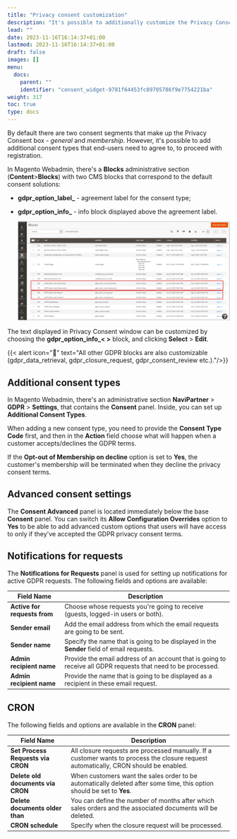 ```yaml
---
title: "Privacy consent customization"
description: "It's possible to additionally customize the Privacy Consent pop-up window via certain options in Magento Webadmin."
lead: ""
date: 2023-11-16T16:14:37+01:00
lastmod: 2023-11-16T16:14:37+01:00
draft: false
images: []
menu:
  docs:
    parent: ""
    identifier: "consent_widget-9781f64453fc89705786f9e7754221ba"
weight: 317
toc: true
type: docs
---
```


By default there are two consent segments that make up the Privacy Consent box - *general* and *membership*. However, it's possible to add additional consent types that end-users need to agree to, to proceed with registration.

In Magento Webadmin, there's a **Blocks** administrative section (**Content**>**Blocks**) with two CMS blocks that correspond to the default consent solutions:

- **gdpr_option_label_<lowercased-type>** - agreement label for the consent type;
- **gdpr_option_info_<lowercased-type>** - info block displayed above the agreement label.  

   ![magento_blocks](Images/magento_blocks.PNG)

The text displayed in Privacy Consent window can be customized by choosing the **gdpr_option_info_< >** block, and clicking **Select** > **Edit**.

   {{< alert icon="📝" text="All other GDPR blocks are also customizable (gdpr_data_retrieval, gdpr_closure_request, gdpr_consent_review etc.)."/>}}

## Additional consent types

In Magento Webadmin, there's an administrative section **NaviPartner** > **GDPR** > **Settings**, that contains the **Consent** panel. Inside, you can set up **Additional Consent Types**. 

When adding a new consent type, you need to provide the **Consent Type Code** first, and then in the **Action** field choose what will happen when a customer accepts/declines the GDPR terms. 

If the **Opt-out of Membership on decline** option is set to **Yes**, the customer's membership will be terminated when they decline the privacy consent terms. 

## Advanced consent settings

The **Consent Advanced** panel is located immediately below the base **Consent** panel. You can switch its **Allow Configuration Overrides** option to **Yes** to be able to add advanced custom options that users will have access to only if they've accepted the GDPR privacy consent terms.

## Notifications for requests

The **Notifications for Requests** panel is used for setting up notifications for active GDPR requests. The following fields and options are available:

| Field Name      | Description |
| ----------- | ----------- |
| **Active for requests from** | Choose whose requests you're going to receive (guests, logged-in users or both). |
| **Sender email** | Add the email address from which the email requests are going to be sent. |
| **Sender name** | Specify the name that is going to be displayed in the **Sender** field of email requests. |
| **Admin recipient name** | Provide the email address of an account that is going to receive all GDPR requests that need to be processed. |
| **Admin recipient name** | Provide the name that is going to be displayed as a recipient in these email request. |

## CRON

The following fields and options are available in the **CRON** panel:

| Field Name      | Description |
| ----------- | ----------- |
| **Set Process Requests via CRON** | All closure requests are processed manually. If a customer wants to process the closure request automatically, CRON should be enabled. |
| **Delete old documents via CRON** | When customers want the sales order to be automatically deleted after some time, this option should be set to **Yes**. |
| **Delete documents older than** | You can define the number of months after which sales orders and the associated documents will be deleted. |
| **CRON schedule** | Specify when the closure request will be processed. | 